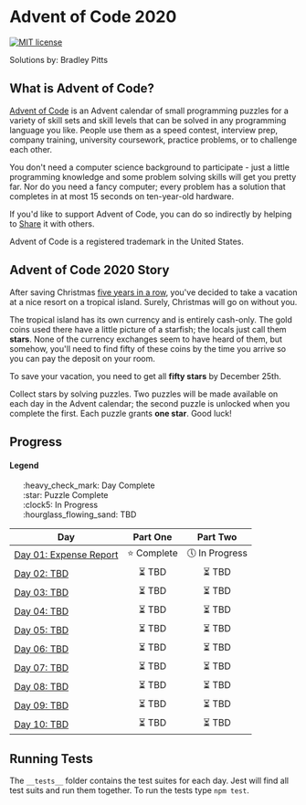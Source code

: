 # Advent of Code 2020

[![MIT license](https://img.shields.io/badge/License-MIT-blue.svg)](https://opensource.org/licenses/MIT)

Solutions by: Bradley Pitts

## What is Advent of Code?
[Advent of Code](https://adventofcode.com/2020/about) is an Advent calendar of small programming puzzles for a variety of skill sets and skill levels that can be solved in any programming language you like. People use them as a speed contest, interview prep, company training, university coursework, practice problems, or to challenge each other.

You don't need a computer science background to participate - just a little programming knowledge and some problem solving skills will get you pretty far. Nor do you need a fancy computer; every problem has a solution that completes in at most 15 seconds on ten-year-old hardware.

If you'd like to support Advent of Code, you can do so indirectly by helping to [Share](https://twitter.com/intent/tweet?text=Daily+programming+puzzles+at+Advent+of+Code&url=https%3A%2F%2Fadventofcode%2Ecom%2F&related=ericwastl&hashtags=AdventOfCode) it with others.

Advent of Code is a registered trademark in the United States.

## Advent of Code 2020 Story
After saving Christmas [five years in a row](https://adventofcode.com/events), you've decided to take a vacation at a nice resort on a tropical island. Surely, Christmas will go on without you.

The tropical island has its own currency and is entirely cash-only. The gold coins used there have a little picture of a starfish; the locals just call them **stars**. None of the currency exchanges seem to have heard of them, but somehow, you'll need to find fifty of these coins by the time you arrive so you can pay the deposit on your room.

To save your vacation, you need to get all **fifty stars** by December 25th.

Collect stars by solving puzzles. Two puzzles will be made available on each day in the Advent calendar; the second puzzle is unlocked when you complete the first. Each puzzle grants **one star**. Good luck!

## Progress
#### Legend
<ul style="list-style-type: none;">
   <li>:heavy_check_mark: Day Complete</li>
   <li>:star: Puzzle Complete</li>
   <li>:clock5: In Progress</li>
   <li>:hourglass_flowing_sand: TBD</li>
</ul>






| Day  | Part One | Part Two | 
|---|:---:|:---:|
|[Day 01: Expense Report](https://github.com/BPitts8019/Advent-of-Code/tree/main/src/day-01)  | :star: Complete | :clock5: In Progress |
|[Day 02: TBD](https://github.com/BPitts8019/Advent-of-Code/tree/main/src/day-02)  | :hourglass_flowing_sand: TBD | :hourglass_flowing_sand: TBD |
|[Day 03: TBD](https://github.com/BPitts8019/Advent-of-Code/tree/main/src/day-03)  | :hourglass_flowing_sand: TBD | :hourglass_flowing_sand: TBD |
|[Day 04: TBD](https://github.com/BPitts8019/Advent-of-Code/tree/main/src/day-04)  | :hourglass_flowing_sand: TBD | :hourglass_flowing_sand: TBD |
|[Day 05: TBD](https://github.com/BPitts8019/Advent-of-Code/tree/main/src/day-05)  | :hourglass_flowing_sand: TBD | :hourglass_flowing_sand: TBD |
|[Day 06: TBD](https://github.com/BPitts8019/Advent-of-Code/tree/main/src/day-06)  | :hourglass_flowing_sand: TBD | :hourglass_flowing_sand: TBD |
|[Day 07: TBD](https://github.com/BPitts8019/Advent-of-Code/tree/main/src/day-07)  | :hourglass_flowing_sand: TBD | :hourglass_flowing_sand: TBD |
|[Day 08: TBD](https://github.com/BPitts8019/Advent-of-Code/tree/main/src/day-08)  | :hourglass_flowing_sand: TBD | :hourglass_flowing_sand: TBD |
|[Day 09: TBD](https://github.com/BPitts8019/Advent-of-Code/tree/main/src/day-09)  | :hourglass_flowing_sand: TBD | :hourglass_flowing_sand: TBD |
|[Day 10: TBD](https://github.com/BPitts8019/Advent-of-Code/tree/main/src/day-10)  | :hourglass_flowing_sand: TBD | :hourglass_flowing_sand: TBD |

## Running Tests

The `__tests__` folder contains the test suites for each day. Jest will find all test suits and run them together. To run the tests type `npm test`.